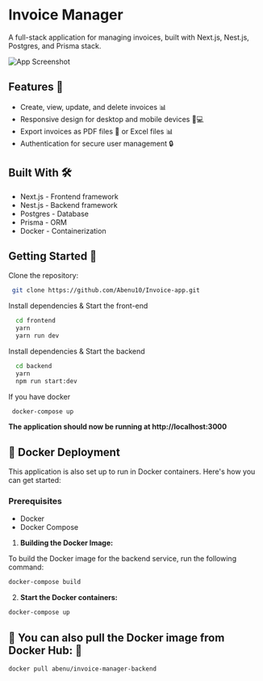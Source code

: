 # Invoice Manager

A full-stack application for managing invoices, built with Next.js, Nest.js, Postgres, and Prisma stack.

![App Screenshot](https://via.placeholder.com/468x300?text=App+Screenshot+Here)

## Features 🚀

- Create, view, update, and delete invoices 📊
- Responsive design for desktop and mobile devices 📱💻
- Export invoices as PDF files 📄 or Excel files 📊
- Authentication for secure user management 🔒

## Built With 🛠️

- Next.js - Frontend framework
- Nest.js - Backend framework
- Postgres - Database
- Prisma - ORM
- Docker - Containerization

## Getting Started 🚀

Clone the repository:

```bash
 git clone https://github.com/Abenu10/Invoice-app.git
```

Install dependencies & Start the front-end

```bash
  cd frontend
  yarn
  yarn run dev
```

Install dependencies & Start the backend

```bash
  cd backend
  yarn
  npm run start:dev
```

If you have docker

```bash
 docker-compose up
```

**The application should now be running at http://localhost:3000**

## 🐳 Docker Deployment

This application is also set up to run in Docker containers. Here's how you can get started:

### Prerequisites

- Docker
- Docker Compose

1.  **Building the Docker Image:**

To build the Docker image for the backend service, run the following command:

```sh
docker-compose build
```

2. **Start the Docker containers:**

```sh
docker-compose up
```

## 🐳 You can also pull the Docker image from Docker Hub: 🐳

```sh
docker pull abenu/invoice-manager-backend

```
